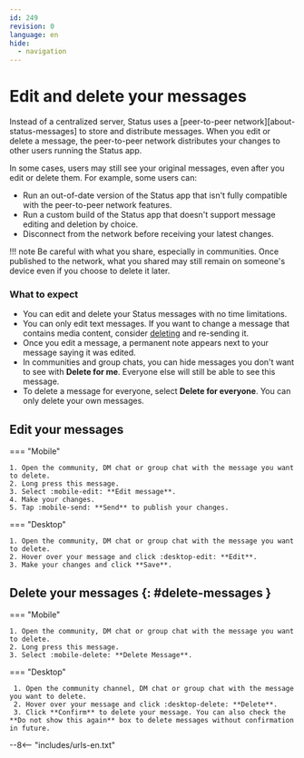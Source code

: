 ```yaml
---
id: 249
revision: 0
language: en
hide:
  - navigation
---
```


# Edit and delete your messages

Instead of a centralized server, Status uses a [peer-to-peer network][about-status-messages] to store and distribute messages. When you edit or delete a message, the peer-to-peer network distributes your changes to other users running the Status app.

In some cases, users may still see your original messages, even after you edit or delete them. For example, some users can:

- Run an out-of-date version of the Status app that isn't fully compatible with the peer-to-peer network features.
- Run a custom build of the Status app that doesn't support message editing and deletion by choice.
- Disconnect from the network before receiving your latest changes.

!!! note
    Be careful with what you share, especially in communities. Once published to the network, what you shared may still remain on someone's device even if you choose to delete it later.

### What to expect

- You can edit and delete your Status messages with no time limitations.
- You can only edit text messages. If you want to change a message that contains media content, consider [deleting](#delete-your-messages) and re-sending it.
- Once you edit a message, a permanent note appears next to your message saying it was edited.
- In communities and group chats, you can hide messages you don't want to see with **Delete for me**. Everyone else will still be able to see this message.
- To delete a message for everyone, select **Delete for everyone**. You can only delete your own messages.

## Edit your messages

=== "Mobile"

    1. Open the community, DM chat or group chat with the message you want to delete.
    2. Long press this message.
    3. Select :mobile-edit: **Edit message**.
    4. Make your changes.
    5. Tap :mobile-send: **Send** to publish your changes.

=== "Desktop"

    1. Open the community, DM chat or group chat with the message you want to delete.
    2. Hover over your message and click :desktop-edit: **Edit**.
    3. Make your changes and click **Save**.

## Delete your messages {: #delete-messages }

=== "Mobile"

    1. Open the community, DM chat or group chat with the message you want to delete.
    2. Long press this message.
    3. Select :mobile-delete: **Delete Message**.

=== "Desktop"

     1. Open the community channel, DM chat or group chat with the message you want to delete.
     2. Hover over your message and click :desktop-delete: **Delete**.
     3. Click **Confirm** to delete your message. You can also check the **Do not show this again** box to delete messages without confirmation in future.

--8<-- "includes/urls-en.txt"
